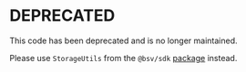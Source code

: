 # DEPRECATED

This code has been deprecated and is no longer maintained.

Please use `StorageUtils` from the `@bsv/sdk` [package](https://github.com/bitcoin-sv/ts-sdk) instead.
